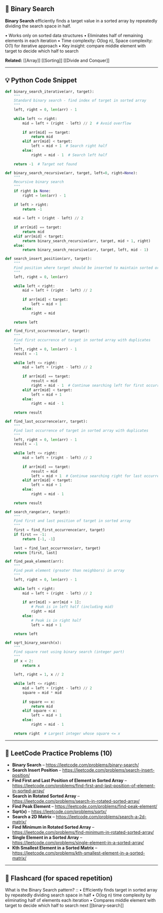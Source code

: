## 🧠 Binary Search

**Binary Search** efficiently finds a target value in a sorted array by repeatedly dividing the search space in half.

• Works only on sorted data structures
• Eliminates half of remaining elements in each iteration
• Time complexity: O(log n), Space complexity: O(1) for iterative approach
• Key insight: compare middle element with target to decide which half to search

**Related:** [[Array]] [[Sorting]] [[Divide and Conquer]]

---

## 💡 Python Code Snippet

```python
def binary_search_iterative(arr, target):
    """
    Standard binary search - find index of target in sorted array
    """
    left, right = 0, len(arr) - 1
    
    while left <= right:
        mid = left + (right - left) // 2  # Avoid overflow
        
        if arr[mid] == target:
            return mid
        elif arr[mid] < target:
            left = mid + 1  # Search right half
        else:
            right = mid - 1  # Search left half
    
    return -1  # Target not found

def binary_search_recursive(arr, target, left=0, right=None):
    """
    Recursive binary search
    """
    if right is None:
        right = len(arr) - 1
    
    if left > right:
        return -1
    
    mid = left + (right - left) // 2
    
    if arr[mid] == target:
        return mid
    elif arr[mid] < target:
        return binary_search_recursive(arr, target, mid + 1, right)
    else:
        return binary_search_recursive(arr, target, left, mid - 1)

def search_insert_position(arr, target):
    """
    Find position where target should be inserted to maintain sorted order
    """
    left, right = 0, len(arr)
    
    while left < right:
        mid = left + (right - left) // 2
        
        if arr[mid] < target:
            left = mid + 1
        else:
            right = mid
    
    return left

def find_first_occurrence(arr, target):
    """
    Find first occurrence of target in sorted array with duplicates
    """
    left, right = 0, len(arr) - 1
    result = -1
    
    while left <= right:
        mid = left + (right - left) // 2
        
        if arr[mid] == target:
            result = mid
            right = mid - 1  # Continue searching left for first occurrence
        elif arr[mid] < target:
            left = mid + 1
        else:
            right = mid - 1
    
    return result

def find_last_occurrence(arr, target):
    """
    Find last occurrence of target in sorted array with duplicates
    """
    left, right = 0, len(arr) - 1
    result = -1
    
    while left <= right:
        mid = left + (right - left) // 2
        
        if arr[mid] == target:
            result = mid
            left = mid + 1  # Continue searching right for last occurrence
        elif arr[mid] < target:
            left = mid + 1
        else:
            right = mid - 1
    
    return result

def search_range(arr, target):
    """
    Find first and last position of target in sorted array
    """
    first = find_first_occurrence(arr, target)
    if first == -1:
        return [-1, -1]
    
    last = find_last_occurrence(arr, target)
    return [first, last]

def find_peak_element(arr):
    """
    Find peak element (greater than neighbors) in array
    """
    left, right = 0, len(arr) - 1
    
    while left < right:
        mid = left + (right - left) // 2
        
        if arr[mid] > arr[mid + 1]:
            # Peak is in left half (including mid)
            right = mid
        else:
            # Peak is in right half
            left = mid + 1
    
    return left

def sqrt_binary_search(x):
    """
    Find square root using binary search (integer part)
    """
    if x < 2:
        return x
    
    left, right = 1, x // 2
    
    while left <= right:
        mid = left + (right - left) // 2
        square = mid * mid
        
        if square == x:
            return mid
        elif square < x:
            left = mid + 1
        else:
            right = mid - 1
    
    return right  # Largest integer whose square <= x
```

---

## 🔗 LeetCode Practice Problems (10)

- **Binary Search** – https://leetcode.com/problems/binary-search/
- **Search Insert Position** – https://leetcode.com/problems/search-insert-position/
- **Find First and Last Position of Element in Sorted Array** – https://leetcode.com/problems/find-first-and-last-position-of-element-in-sorted-array/
- **Search in Rotated Sorted Array** – https://leetcode.com/problems/search-in-rotated-sorted-array/
- **Find Peak Element** – https://leetcode.com/problems/find-peak-element/
- **Sqrt(x)** – https://leetcode.com/problems/sqrtx/
- **Search a 2D Matrix** – https://leetcode.com/problems/search-a-2d-matrix/
- **Find Minimum in Rotated Sorted Array** – https://leetcode.com/problems/find-minimum-in-rotated-sorted-array/
- **Single Element in a Sorted Array** – https://leetcode.com/problems/single-element-in-a-sorted-array/
- **Kth Smallest Element in a Sorted Matrix** – https://leetcode.com/problems/kth-smallest-element-in-a-sorted-matrix/

---

## 🧠 Flashcard (for spaced repetition)

What is the Binary Search pattern? :: • Efficiently finds target in sorted array by repeatedly dividing search space in half • O(log n) time complexity by eliminating half of elements each iteration • Compares middle element with target to decide which half to search next [[binary-search]] 
